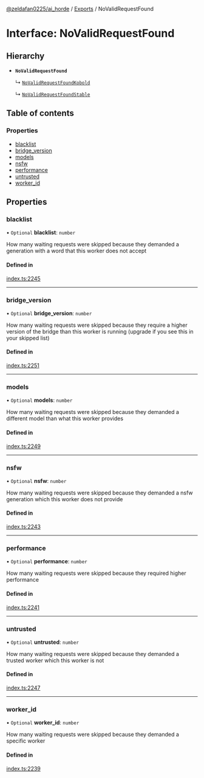 [@zeldafan0225/ai_horde](../README.md) / [Exports](../modules.md) / NoValidRequestFound

# Interface: NoValidRequestFound

## Hierarchy

- **`NoValidRequestFound`**

  ↳ [`NoValidRequestFoundKobold`](NoValidRequestFoundKobold.md)

  ↳ [`NoValidRequestFoundStable`](NoValidRequestFoundStable.md)

## Table of contents

### Properties

- [blacklist](NoValidRequestFound.md#blacklist)
- [bridge\_version](NoValidRequestFound.md#bridge_version)
- [models](NoValidRequestFound.md#models)
- [nsfw](NoValidRequestFound.md#nsfw)
- [performance](NoValidRequestFound.md#performance)
- [untrusted](NoValidRequestFound.md#untrusted)
- [worker\_id](NoValidRequestFound.md#worker_id)

## Properties

### blacklist

• `Optional` **blacklist**: `number`

How many waiting requests were skipped because they demanded a generation with a word that this worker does not accept

#### Defined in

[index.ts:2245](https://github.com/ZeldaFan0225/ai_horde/blob/a3ac80c/index.ts#L2245)

___

### bridge\_version

• `Optional` **bridge\_version**: `number`

How many waiting requests were skipped because they require a higher version of the bridge than this worker is running (upgrade if you see this in your skipped list)

#### Defined in

[index.ts:2251](https://github.com/ZeldaFan0225/ai_horde/blob/a3ac80c/index.ts#L2251)

___

### models

• `Optional` **models**: `number`

How many waiting requests were skipped because they demanded a different model than what this worker provides

#### Defined in

[index.ts:2249](https://github.com/ZeldaFan0225/ai_horde/blob/a3ac80c/index.ts#L2249)

___

### nsfw

• `Optional` **nsfw**: `number`

How many waiting requests were skipped because they demanded a nsfw generation which this worker does not provide

#### Defined in

[index.ts:2243](https://github.com/ZeldaFan0225/ai_horde/blob/a3ac80c/index.ts#L2243)

___

### performance

• `Optional` **performance**: `number`

How many waiting requests were skipped because they required higher performance

#### Defined in

[index.ts:2241](https://github.com/ZeldaFan0225/ai_horde/blob/a3ac80c/index.ts#L2241)

___

### untrusted

• `Optional` **untrusted**: `number`

How many waiting requests were skipped because they demanded a trusted worker which this worker is not

#### Defined in

[index.ts:2247](https://github.com/ZeldaFan0225/ai_horde/blob/a3ac80c/index.ts#L2247)

___

### worker\_id

• `Optional` **worker\_id**: `number`

How many waiting requests were skipped because they demanded a specific worker

#### Defined in

[index.ts:2239](https://github.com/ZeldaFan0225/ai_horde/blob/a3ac80c/index.ts#L2239)

